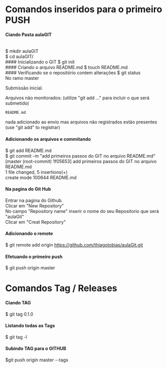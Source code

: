 # Comandos inseridos para o primeiro PUSH
#### Ciando Pasta aulaGIT
<br> 
$ mkdir aulaGIT
<br>
$ cd aulaGIT/
<br>
#### Inicializando o GIT
$ git init
<br>
#### Criando o arquivo README.md
$ touch README.md
<br>
#### Verificando se o repositório contem alterações
$ git status
<br>
No ramo master

Submissão inicial.

Arquivos não monitorados:
  (utilize "git add <arquivo>..." para incluir o que será submetido)

    README.md

nada adicionado ao envio mas arquivos não registrados estão presentes (use "git add" to registrar)
#### Adicionando os arquivos e commitando
$ git add README.md
<br>
$ git commit -m "add primeiros passos do GIT no arquivo  README.md"
<br>
[master (root-commit) 1f05653] add primeiros passos do GIT no arquivo  README.md
<br>
 1 file changed, 5 insertions(+)
 <br>
 create mode 100644 README.md
<br>
#### Na pagina do Git Hub
Entrar na pagina do Github.
<br>
Clicar em "New Repository"
<br>
No campo "Repository name" inserir o nome do seu Repositorio que será "aulaGit"
<br>
Clicar em "Creat Repository"
<br>
#### Adicionando o remote
$ git remote add origin https://github.com/thiagotobias/aulaGit.git
<br>
#### Efetuando o primeiro push
$ git push origin master

# Comandos Tag / Releases
#### Ciando TAG
$ git tag 0.1.0
<br>
#### Listando todas as Tags
$ git tag -l
<br>
#### Subindo TAG para o GITHUB
$git push origin master --tags